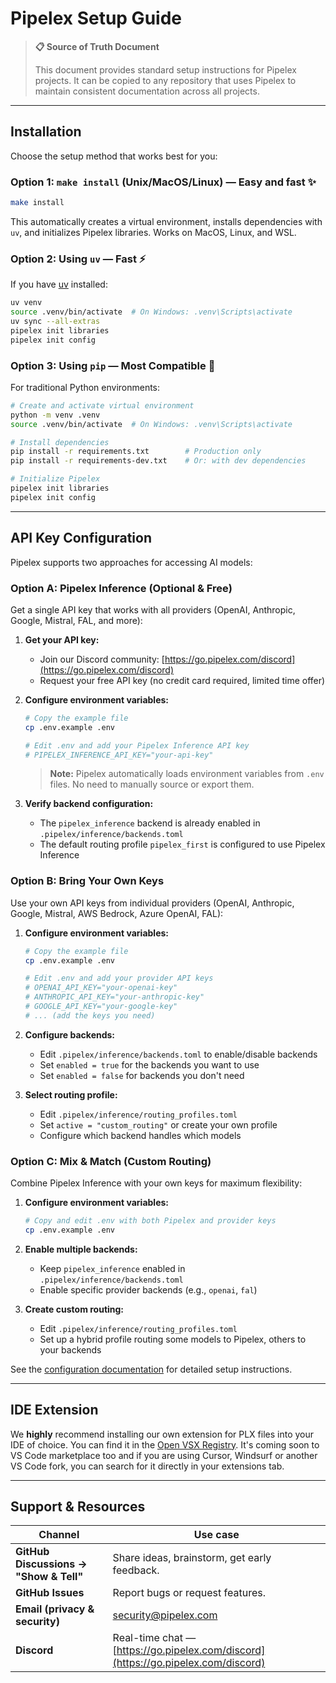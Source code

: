 # Pipelex Setup Guide

> **📋 Source of Truth Document**
>
> This document provides standard setup instructions for Pipelex projects. It can be copied to any repository that uses Pipelex to maintain consistent documentation across all projects.

---

## Installation

Choose the setup method that works best for you:

### Option 1: `make install` (Unix/MacOS/Linux) — **Easy and fast** ✨

```bash
make install
```

This automatically creates a virtual environment, installs dependencies with `uv`, and initializes Pipelex libraries. Works on MacOS, Linux, and WSL.

### Option 2: Using `uv` — **Fast** ⚡

If you have [uv](https://docs.astral.sh/uv/) installed:

```bash
uv venv
source .venv/bin/activate  # On Windows: .venv\Scripts\activate
uv sync --all-extras
pipelex init libraries
pipelex init config
```

### Option 3: Using `pip` — **Most Compatible** 🔧

For traditional Python environments:

```bash
# Create and activate virtual environment
python -m venv .venv
source .venv/bin/activate  # On Windows: .venv\Scripts\activate

# Install dependencies
pip install -r requirements.txt        # Production only
pip install -r requirements-dev.txt    # Or: with dev dependencies

# Initialize Pipelex
pipelex init libraries
pipelex init config
```

---

## API Key Configuration

Pipelex supports two approaches for accessing AI models:

### Option A: Pipelex Inference (Optional & Free)

Get a single API key that works with all providers (OpenAI, Anthropic, Google, Mistral, FAL, and more):

1. **Get your API key:**
   - Join our Discord community: [https://go.pipelex.com/discord](https://go.pipelex.com/discord)
   - Request your free API key (no credit card required, limited time offer)

2. **Configure environment variables:**
   ```bash
   # Copy the example file
   cp .env.example .env
   
   # Edit .env and add your Pipelex Inference API key
   # PIPELEX_INFERENCE_API_KEY="your-api-key"
   ```
   
   > **Note:** Pipelex automatically loads environment variables from `.env` files. No need to manually source or export them.

3. **Verify backend configuration:**
   - The `pipelex_inference` backend is already enabled in `.pipelex/inference/backends.toml`
   - The default routing profile `pipelex_first` is configured to use Pipelex Inference

### Option B: Bring Your Own Keys

Use your own API keys from individual providers (OpenAI, Anthropic, Google, Mistral, AWS Bedrock, Azure OpenAI, FAL):

1. **Configure environment variables:**
   ```bash
   # Copy the example file
   cp .env.example .env
   
   # Edit .env and add your provider API keys
   # OPENAI_API_KEY="your-openai-key"
   # ANTHROPIC_API_KEY="your-anthropic-key"
   # GOOGLE_API_KEY="your-google-key"
   # ... (add the keys you need)
   ```

2. **Configure backends:**
   - Edit `.pipelex/inference/backends.toml` to enable/disable backends
   - Set `enabled = true` for the backends you want to use
   - Set `enabled = false` for backends you don't need

3. **Select routing profile:**
   - Edit `.pipelex/inference/routing_profiles.toml`
   - Set `active = "custom_routing"` or create your own profile
   - Configure which backend handles which models

### Option C: Mix & Match (Custom Routing)

Combine Pipelex Inference with your own keys for maximum flexibility:

1. **Configure environment variables:**
   ```bash
   # Copy and edit .env with both Pipelex and provider keys
   cp .env.example .env
   ```

2. **Enable multiple backends:**
   - Keep `pipelex_inference` enabled in `.pipelex/inference/backends.toml`
   - Enable specific provider backends (e.g., `openai`, `fal`)

3. **Create custom routing:**
   - Edit `.pipelex/inference/routing_profiles.toml`
   - Set up a hybrid profile routing some models to Pipelex, others to your backends

See the [configuration documentation](https://docs.pipelex.com/pages/configuration/config-technical/inference-backend-config/) for detailed setup instructions.

---

## IDE Extension

We **highly** recommend installing our own extension for PLX files into your IDE of choice. You can find it in the [Open VSX Registry](https://open-vsx.org/extension/Pipelex/pipelex). It's coming soon to VS Code marketplace too and if you are using Cursor, Windsurf or another VS Code fork, you can search for it directly in your extensions tab.

---

## Support & Resources

| Channel                                | Use case                                                                  |
| -------------------------------------- | ------------------------------------------------------------------------- |
| **GitHub Discussions → "Show & Tell"** | Share ideas, brainstorm, get early feedback.                              |
| **GitHub Issues**                      | Report bugs or request features.                                          |
| **Email (privacy & security)**         | [security@pipelex.com](mailto:security@pipelex.com)                       |
| **Discord**                            | Real-time chat — [https://go.pipelex.com/discord](https://go.pipelex.com/discord) |

